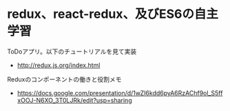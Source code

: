 # redux、react-redux、及びES6の自主学習
ToDoアプリ。以下のチュートリアルを見て実装
- http://redux.js.org/index.html

Reduxのコンポーネントの働きと役割メモ
- https://docs.google.com/presentation/d/1wZI6kdd6pyA6RzAChf9ol_S5ffxOOJ-N6XO_3T0LJRk/edit?usp=sharing
